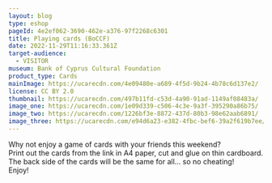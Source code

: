 ```yaml
---
layout: blog
type: eshop
pageId: 4e2ef062-3690-462e-a376-97f2268c6301
title: Playing cards (BoCCF)
date: 2022-11-29T11:16:33.361Z
target-audience:
  - VISITOR
museum: Bank of Cyprus Cultural Foundation
product_type: Cards
mainImage: https://ucarecdn.com/4e09480e-a689-4f5d-9b24-4b78c6d137e2/
license: CC BY 2.0
thumbnail: https://ucarecdn.com/497b11fd-c53d-4a90-91ad-1149af08483a/
image_one: https://ucarecdn.com/1e09d339-c506-4c3e-9a3f-395290a86b75/
image_two: https://ucarecdn.com/1226bf3e-8872-437d-80b3-98e62aab6891/
image_three: https://ucarecdn.com/e94d6a23-e382-4fbc-bef6-39a2f619b7ee/
---
```

Why not enjoy a game of cards with your friends this weekend? <br/>
Print out the cards from the link in A4 paper, cut and glue on thin cardboard. <br/>
The back side of the cards will be the same for all... so no cheating! <br/>
Enjoy!
